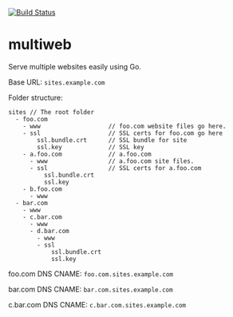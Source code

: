 [![Build Status](https://travis-ci.org/jacobhands/multiweb.svg?branch=master)](https://travis-ci.org/jacobhands/multiweb)

# multiweb
Serve multiple websites easily using Go.

Base URL: `sites.example.com`

Folder structure:
```
sites // The root folder
  - foo.com
    - www                   // foo.com website files go here.
    - ssl                   // SSL certs for foo.com go here
        ssl.bundle.crt      // SSL bundle for site
        ssl.key             // SSL key
    - a.foo.com             // a.foo.com
      - www                 // a.foo.com site files.
      - ssl                 // SSL certs for a.foo.com  
          ssl.bundle.crt
          ssl.key
    - b.foo.com
      - www
  - bar.com
    - www
    - c.bar.com
      - www
      - d.bar.com
        - www
        - ssl
            ssl.bundle.crt
            ssl.key
```
foo.com DNS CNAME: `foo.com.sites.example.com`

bar.com DNS CNAME: `bar.com.sites.example.com`

c.bar.com DNS CNAME: `c.bar.com.sites.example.com`